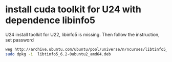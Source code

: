 install cuda toolkit for U24 with dependence libinfo5
=====================================================

U24 install toolkit for U22, libinfo5 is missing. Then follow the
instruction, set password

``` {.bash org-language="sh"}
weg http://archive.ubuntu.com/ubuntu/pool/universe/n/ncurses/libtinfo5_6.2-0ubuntu2_amd64.deb
sudo dpkg -i  libtinfo5_6.2-0ubuntu2_amd64.deb
```
